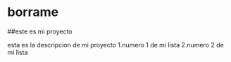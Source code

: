 # borrame

##este es mi proyecto

esta es la descripcion de mi proyecto
1.numero 1 de mi lista
2.numero 2 de mi lista 
